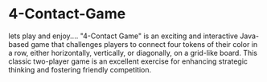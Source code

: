 # 4-Contact-Game
lets play and enjoy....
"4-Contact Game" is an exciting and interactive Java-based game that challenges players to connect four tokens of their color in a row, either horizontally, vertically, or diagonally, on a grid-like board. This classic two-player game is an excellent exercise for enhancing strategic thinking and fostering friendly competition.
